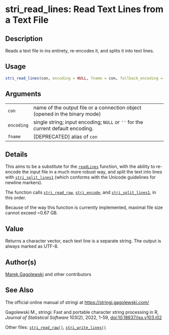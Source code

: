 # stri_read_lines: Read Text Lines from a Text File

## Description

Reads a text file in ins entirety, re-encodes it, and splits it into text lines.

## Usage

``` r
stri_read_lines(con, encoding = NULL, fname = con, fallback_encoding = NULL)
```

## Arguments

|            |                                                                                 |
|------------|---------------------------------------------------------------------------------|
| `con`      | name of the output file or a connection object (opened in the binary mode)      |
| `encoding` | single string; input encoding; `NULL` or `''` for the current default encoding. |
| `fname`    | \[DEPRECATED\] alias of `con`                                                   |

## Details

This aims to be a substitute for the [`readLines`](https://stat.ethz.ch/R-manual/R-devel/library/base/html/readLines.html) function, with the ability to re-encode the input file in a much more robust way, and split the text into lines with [`stri_split_lines1`](stri_split_lines.md) (which conforms with the Unicode guidelines for newline markers).

The function calls [`stri_read_raw`](stri_read_raw.md), [`stri_encode`](stri_encode.md), and [`stri_split_lines1`](stri_split_lines.md), in this order.

Because of the way this function is currently implemented, maximal file size cannot exceed \~0.67 GB.

## Value

Returns a character vector, each text line is a separate string. The output is always marked as UTF-8.

## Author(s)

[Marek Gagolewski](https://www.gagolewski.com/) and other contributors

## See Also

The official online manual of <span class="pkg">stringi</span> at <https://stringi.gagolewski.com/>

Gagolewski M., <span class="pkg">stringi</span>: Fast and portable character string processing in R, *Journal of Statistical Software* 103(2), 2022, 1-59, [doi:10.18637/jss.v103.i02](https://doi.org/10.18637/jss.v103.i02)

Other files: [`stri_read_raw()`](stri_read_raw.md), [`stri_write_lines()`](stri_write_lines.md)

